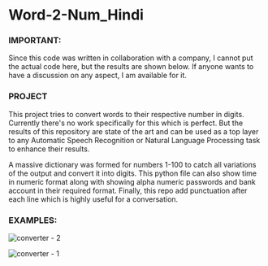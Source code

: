 # Word-2-Num_Hindi
### **IMPORTANT**: 

Since this code was written in collaboration with a company, I cannot put the actual code here, but the results are shown below. If anyone wants to have a discussion on any aspect, I am available for it.

### **PROJECT**

This project tries to convert words to their respective number in digits. Currently there's no work specifically for this which is perfect. But the results of this repository are state of the art and can be used as a top layer to any Automatic Speech Recognition or Natural Language Processing task to enhance their results. 

A massive dictionary was formed for numbers 1-100 to catch all variations of the output and convert it into digits. 
This python file can also show time in numeric format along with showing alpha numeric passwords and bank account in their required format. 
Finally, this repo add punctuation after each line which is highly useful for a conversation.

### **EXAMPLES:** 

![converter - 2](https://user-images.githubusercontent.com/47295561/103455636-b964ae80-4d14-11eb-8a45-90f7dd14dc20.png)

![converter - 1](https://user-images.githubusercontent.com/47295561/103455637-bcf83580-4d14-11eb-8f8d-86d0c2b1c172.png)
